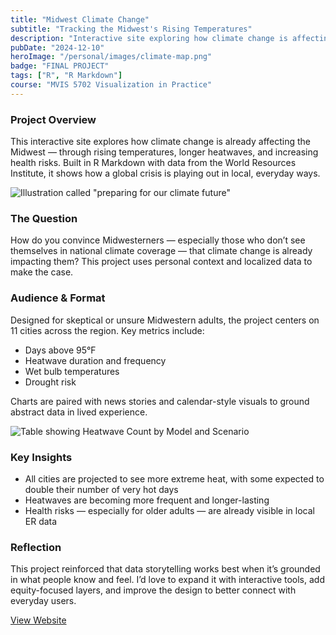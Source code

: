 ```yaml
---
title: "Midwest Climate Change"
subtitle: "Tracking the Midwest's Rising Temperatures"
description: "Interactive site exploring how climate change is affecting the Midwest, with a focus on rising temperatures and heatwaves"
pubDate: "2024-12-10"
heroImage: "/personal/images/climate-map.png"
badge: "FINAL PROJECT"
tags: ["R", "R Markdown"]
course: "MVIS 5702 Visualization in Practice"
---
```


### **Project Overview**

This interactive site explores how climate change is already affecting the Midwest — through rising temperatures, longer heatwaves, and increasing health risks. Built in R Markdown with data from the World Resources Institute, it shows how a global crisis is playing out in local, everyday ways.

![Illustration called "preparing for our climate future"](/personal/images/climate-cover.png)

### **The Question**

How do you convince Midwesterners — especially those who don’t see themselves in national climate coverage — that climate change is already impacting them? This project uses personal context and localized data to make the case.

### **Audience & Format**

Designed for skeptical or unsure Midwestern adults, the project centers on 11 cities across the region. Key metrics include:

- Days above 95°F
- Heatwave duration and frequency
- Wet bulb temperatures
- Drought risk

Charts are paired with news stories and calendar-style visuals to ground abstract data in lived experience.

![Table showing Heatwave Count by Model and Scenario](/personal/images/climate-models.png)

### **Key Insights**

- All cities are projected to see more extreme heat, with some expected to double their number of very hot days
- Heatwaves are becoming more frequent and longer-lasting
- Health risks — especially for older adults — are already visible in local ER data


### **Reflection**

This project reinforced that data storytelling works best when it’s grounded in what people know and feel. I’d love to expand it with interactive tools, add equity-focused layers, and improve the design to better connect with everyday users.









<div class="text-center">
  <a 
    href="https://kabarbour.github.io/midwest-climate/index.html"
    class="text-primaryPurple text-xl underline hover:text-black"
    target="_blank"
    rel="noopener noreferrer"
  >
    View Website
  </a>
</div>

